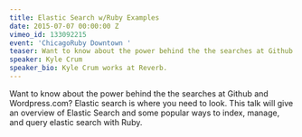 ```yaml
---
title: Elastic Search w/Ruby Examples
date: 2015-07-07 00:00:00 Z
vimeo_id: 133092215
event: 'ChicagoRuby Downtown '
teaser: Want to know about the power behind the the searches at Github and Wordpress.com?
speaker: Kyle Crum
speaker_bio: Kyle Crum works at Reverb.
---
```


Want to know about the power behind the the searches at Github and Wordpress.com? Elastic search is where you need to look. This talk will give an overview of Elastic Search and some popular ways to index, manage, and query elastic search with Ruby.
